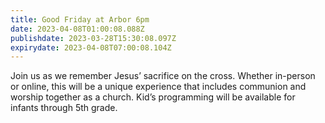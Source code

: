 ```yaml
---
title: Good Friday at Arbor 6pm
date: 2023-04-08T01:00:08.088Z
publishdate: 2023-03-28T15:30:08.097Z
expirydate: 2023-04-08T07:00:08.104Z
---
```

Join us as we remember Jesus’ sacrifice on the cross. Whether in-person or online, this will be a unique experience that includes communion and worship together as a church. Kid’s programming will be available for infants through 5th grade.